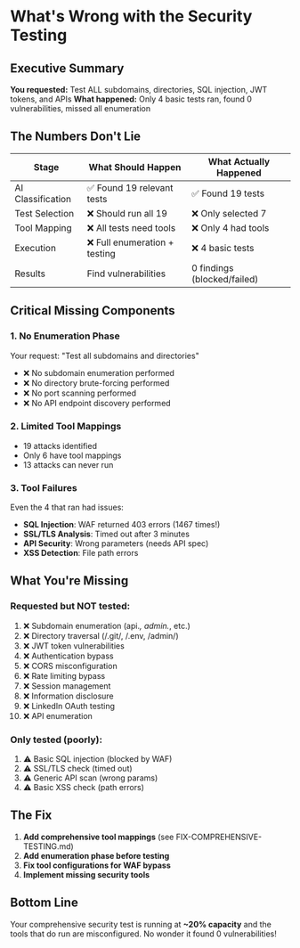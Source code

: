 # What's Wrong with the Security Testing

## Executive Summary

**You requested:** Test ALL subdomains, directories, SQL injection, JWT tokens, and APIs
**What happened:** Only 4 basic tests ran, found 0 vulnerabilities, missed all enumeration

## The Numbers Don't Lie

| Stage | What Should Happen | What Actually Happened |
|-------|-------------------|----------------------|
| AI Classification | ✅ Found 19 relevant tests | ✅ Found 19 tests |
| Test Selection | ❌ Should run all 19 | ❌ Only selected 7 |
| Tool Mapping | ❌ All tests need tools | ❌ Only 4 had tools |
| Execution | ❌ Full enumeration + testing | ❌ 4 basic tests |
| Results | Find vulnerabilities | 0 findings (blocked/failed) |

## Critical Missing Components

### 1. No Enumeration Phase
Your request: "Test all subdomains and directories"
- ❌ No subdomain enumeration performed
- ❌ No directory brute-forcing performed  
- ❌ No port scanning performed
- ❌ No API endpoint discovery performed

### 2. Limited Tool Mappings
- 19 attacks identified
- Only 6 have tool mappings
- 13 attacks can never run

### 3. Tool Failures
Even the 4 that ran had issues:
- **SQL Injection**: WAF returned 403 errors (1467 times!)
- **SSL/TLS Analysis**: Timed out after 3 minutes
- **API Security**: Wrong parameters (needs API spec)
- **XSS Detection**: File path errors

## What You're Missing

### Requested but NOT tested:
1. ❌ Subdomain enumeration (api.*, admin.*, etc.)
2. ❌ Directory traversal (/.git/, /.env, /admin/)
3. ❌ JWT token vulnerabilities
4. ❌ Authentication bypass
5. ❌ CORS misconfiguration
6. ❌ Rate limiting bypass
7. ❌ Session management
8. ❌ Information disclosure
9. ❌ LinkedIn OAuth testing
10. ❌ API enumeration

### Only tested (poorly):
1. ⚠️ Basic SQL injection (blocked by WAF)
2. ⚠️ SSL/TLS check (timed out)
3. ⚠️ Generic API scan (wrong params)
4. ⚠️ Basic XSS check (path errors)

## The Fix

1. **Add comprehensive tool mappings** (see FIX-COMPREHENSIVE-TESTING.md)
2. **Add enumeration phase before testing**
3. **Fix tool configurations for WAF bypass**
4. **Implement missing security tools**

## Bottom Line

Your comprehensive security test is running at **~20% capacity** and the tools that do run are misconfigured. No wonder it found 0 vulnerabilities!